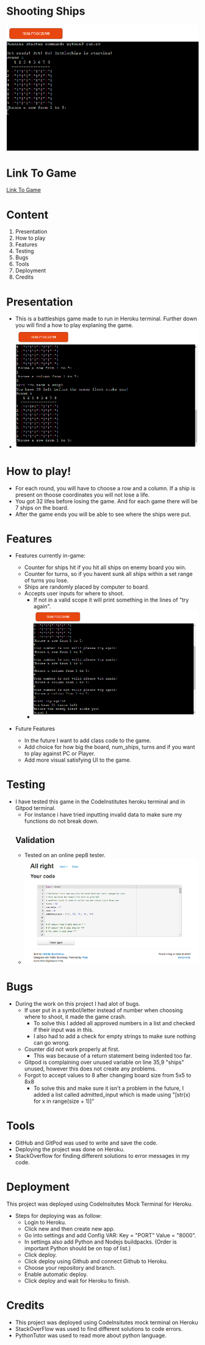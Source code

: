 # Shooting Ships

![picture of game](./assets/images/readme_images/start.png)

# Link To Game

<a href="https://shooting-ships.herokuapp.com/" target="_blank" rel="noopener">Link To Game</a>

# Content

1. Presentation
2. How to play
3. Features
4. Testing
5. Bugs
6. Tools
7. Deployment
8. Credits

# Presentation
* This is a battleships game made to run in Heroku terminal. Further down you will find a how to play explaning the game.
* ![picture of terminal](./assets/images/readme_images/terminal.png)

# How to play!
* For each round, you will have to choose a row and a column. If a ship is present on thoose coordinates you will not lose a life.
* You got 32 lifes before losing the game. And for each game there will be 7 ships on the board.
* After the game ends you will be able to see where the ships were put.

# Features
* Features currently in-game:
    * Counter for ships hit if you hit all ships on enemy board you win.
    * Counter for turns, so if you havent sunk all ships within a set range of turns you lose.
    * Ships are randomly placed by computer to board.
    * Accepts user inputs for where to shoot.
        * If not in a valid scope it will print something in the lines of "try again".
        * ![picture of non-valid input](./assets/images/readme_images/non_valid.png)

* Future Features
    * In the future I want to add class code to the game.
    * Add choice for how big the board, num_ships, turns and if you want to play against PC or Player.
    * Add more visual satisfying UI to the game.

# Testing
* I have tested this game in the CodeInstitutes heroku terminal and in Gitpod terminal.
    * For instance i have tried inputting invalid data to make sure my functions do not break down.
    ## Validation
    * Tested on an online pep8 tester.
    * ![picture of pep8 validation](./assets/images/readme_images/pep.jpg)

# Bugs
* During the work on this project I had alot of bugs.
    * If user put in a symbol/letter instead of number when choosing where to shoot, it made the game crash.
        * To solve this I added all approved numbers in a list and checked if their input was in this.
        * I also had to add a check for empty strings to make sure nothing can go wrong.
    * Counter did not work properly at first.
        * This was because of a return statement being indented too far.
    * Gitpod is complaining over unused variable on line 35,9 "ships" unused, however this does not create any problems.
    * Forgot to accept values to 8 after changing board size from 5x5 to 8x8
        * To solve this and make sure it isn't a problem in the future, I added a list called admitted_input which is made using "[str(x) for x in range(size + 1)]"

# Tools
* GitHub and GitPod was used to write and save the code.
* Deploying the project was done on Heroku.
* StackOverflow for finding different solutions to error messages in my code.

# Deployment
This project was deployed using CodeInsitutes Mock Terminal for Heroku.
* Steps for deploying was as follow:
    * Login to Heroku.
    * Click new and then create new app.
    * Go into settings and add Config VAR: Key = "PORT" Value = "8000".
    * In settings also add Python and Nodejs buildpacks. (Order is important Python should be on top of list.)
    * Click deploy.
    * Click deploy using Github and connect Github to Heroku.
    * Choose your repository and branch.
    * Enable automatic deploy.
    * Click deploy and wait for Heroku to finish.

# Credits
* This project was deployed using CodeInsitutes mock terminal on Heroku
* StackOverFlow was used to find different solutions to code errors.
* PythonTutor was used to read more about python language.